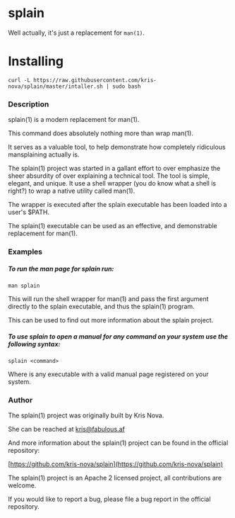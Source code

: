 # splain

Well actually, it's just a replacement for `man(1)`.

# Installing

```
curl -L https://raw.githubusercontent.com/kris-nova/splain/master/intaller.sh | sudo bash
```

### Description

splain(1) is a modern replacement for man(1).

This command does absolutely nothing more than wrap man(1).

It serves as a valuable tool, to help demonstrate how completely
ridiculous mansplaining actually is.

The splain(1) project was started in a gallant effort to over emphasize
the sheer absurdity of over explaining a technical tool. The tool is simple,
elegant, and unique. It use a shell wrapper (you do know what a shell is right?)
to wrap a native utility called man(1).

The wrapper is executed after the splain executable has been loaded into a user's $PATH.

The splain(1) executable can be used as an effective, and demonstrable replacement for man(1).

### Examples

##### To run the man page for splain run:

```
man splain
```

This will run the shell wrapper for man(1) and pass the first argument directly to the splain executable,
and thus the splain(1) program.

This can be used to find out more information about the splain project.

##### To use splain to open a manual for any command on your system use the following syntax:

```
splain <command>
```

Where <command> is any executable with a valid manual page registered on your system.

### Author

The splain(1) project was originally built by Kris Nova.

She can be reached at [kris@fabulous.af](mailto:kris@fabulous.af)

And more information about the splain(1) project can be found in the official repository:

[https://github.com/kris-nova/splain](https://github.com/kris-nova/splain)

The splain(1) project is an Apache 2 licensed project, all contributions are welcome.

If you would like to report a bug, please file a bug report in the official repository.

